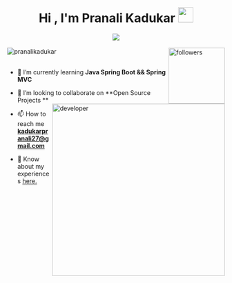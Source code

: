 
<h1 align="center">Hi , I'm Pranali Kadukar <img src="https://media.giphy.com/media/hvRJCLFzcasrR4ia7z/giphy.gif" width="35"></h1>
<div align="center">
<a href="#" align="center"><img src="https://readme-typing-svg.herokuapp.com?color=FFF&center=true&lines=Full+Stack+Java+Developer"></img></a>
     </div>
<br/>
<div align="left"> 
     <img src="https://komarev.com/ghpvc/?username=pranalikadukar&label=Profile%20views&color=236ad3&labelColor=1155ba&style=for-the-badge" alt="pranalikadukar" /> 
<a href="https://github.com/pranalikadukar?tab=followers">
    <img alt="followers" title="Follow me on Github" src="https://custom-icon-badges.herokuapp.com/github/followers/pranalikadukar?color=236ad3&labelColor=1155ba&style=for-the-badge&logo=person-add&label=Follow&logoColor=white" align="right" width="130"/></a>
      </div>
<br>

<img align ="right" alt="developer" width="400" src="https://i.pinimg.com/originals/85/04/77/850477fed08bfe98598082bcd309ce70.gif"></img>

- 🌱 I’m currently learning **Java Spring Boot && Spring MVC**

- 👯 I’m looking to collaborate on **Open Source Projects **

- 📫 How to reach me **kadukarpranali27@gmail.com**

- 📄 Know about my experiences [here.](https://drive.google.com/file/d/1nvK-bkCObIiqfhMQMouOc1BKwjHZvlcu/view)
